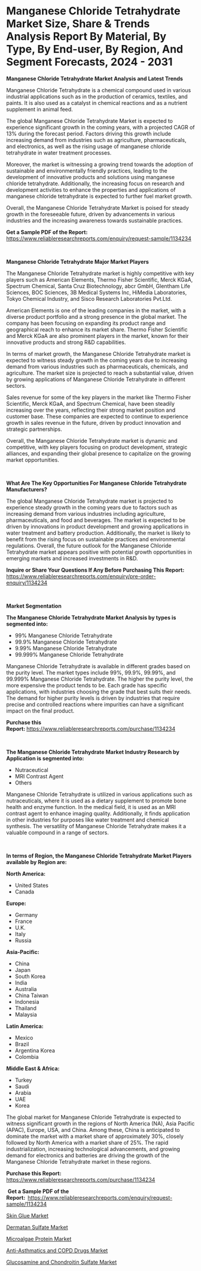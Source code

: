 <p><h1>Manganese Chloride Tetrahydrate Market Size, Share & Trends Analysis Report By Material, By Type, By End-user, By Region, And Segment Forecasts, 2024 - 2031</h1></p><p><strong>Manganese Chloride Tetrahydrate Market Analysis and Latest Trends</strong></p>
<p><p>Manganese Chloride Tetrahydrate is a chemical compound used in various industrial applications such as in the production of ceramics, textiles, and paints. It is also used as a catalyst in chemical reactions and as a nutrient supplement in animal feed.</p><p>The global Manganese Chloride Tetrahydrate Market is expected to experience significant growth in the coming years, with a projected CAGR of 13% during the forecast period. Factors driving this growth include increasing demand from industries such as agriculture, pharmaceuticals, and electronics, as well as the rising usage of manganese chloride tetrahydrate in water treatment processes.</p><p>Moreover, the market is witnessing a growing trend towards the adoption of sustainable and environmentally friendly practices, leading to the development of innovative products and solutions using manganese chloride tetrahydrate. Additionally, the increasing focus on research and development activities to enhance the properties and applications of manganese chloride tetrahydrate is expected to further fuel market growth.</p><p>Overall, the Manganese Chloride Tetrahydrate Market is poised for steady growth in the foreseeable future, driven by advancements in various industries and the increasing awareness towards sustainable practices.</p></p>
<p><strong>Get a Sample PDF of the Report:&nbsp;</strong> <a href="https://www.reliableresearchreports.com/enquiry/request-sample/1134234">https://www.reliableresearchreports.com/enquiry/request-sample/1134234</a></p>
<p>&nbsp;</p>
<p><strong>Manganese Chloride Tetrahydrate Major Market Players</strong></p>
<p><p>The Manganese Chloride Tetrahydrate market is highly competitive with key players such as American Elements, Thermo Fisher Scientific, Merck KGaA, Spectrum Chemical, Santa Cruz Biotechnology, abcr GmbH, Glentham Life Sciences, BOC Sciences, 3B Medical Systems Inc, HiMedia Laboratories, Tokyo Chemical Industry, and Sisco Research Laboratories Pvt.Ltd.</p><p>American Elements is one of the leading companies in the market, with a diverse product portfolio and a strong presence in the global market. The company has been focusing on expanding its product range and geographical reach to enhance its market share. Thermo Fisher Scientific and Merck KGaA are also prominent players in the market, known for their innovative products and strong R&D capabilities.</p><p>In terms of market growth, the Manganese Chloride Tetrahydrate market is expected to witness steady growth in the coming years due to increasing demand from various industries such as pharmaceuticals, chemicals, and agriculture. The market size is projected to reach a substantial value, driven by growing applications of Manganese Chloride Tetrahydrate in different sectors.</p><p>Sales revenue for some of the key players in the market like Thermo Fisher Scientific, Merck KGaA, and Spectrum Chemical, have been steadily increasing over the years, reflecting their strong market position and customer base. These companies are expected to continue to experience growth in sales revenue in the future, driven by product innovation and strategic partnerships.</p><p>Overall, the Manganese Chloride Tetrahydrate market is dynamic and competitive, with key players focusing on product development, strategic alliances, and expanding their global presence to capitalize on the growing market opportunities.</p></p>
<p>&nbsp;</p>
<p><strong>What Are The Key Opportunities For Manganese Chloride Tetrahydrate Manufacturers?</strong></p>
<p><p>The global Manganese Chloride Tetrahydrate market is projected to experience steady growth in the coming years due to factors such as increasing demand from various industries including agriculture, pharmaceuticals, and food and beverages. The market is expected to be driven by innovations in product development and growing applications in water treatment and battery production. Additionally, the market is likely to benefit from the rising focus on sustainable practices and environmental regulations. Overall, the future outlook for the Manganese Chloride Tetrahydrate market appears positive with potential growth opportunities in emerging markets and increased investments in R&D.</p></p>
<p><strong>Inquire or Share Your Questions If Any Before Purchasing This Report:</strong> <a href="https://www.reliableresearchreports.com/enquiry/pre-order-enquiry/1134234">https://www.reliableresearchreports.com/enquiry/pre-order-enquiry/1134234</a></p>
<p>&nbsp;</p>
<p><strong>Market Segmentation</strong></p>
<p><strong>The Manganese Chloride Tetrahydrate Market Analysis by types is segmented into:</strong></p>
<p><ul><li>99% Manganese Chloride Tetrahydrate</li><li>99.9% Manganese Chloride Tetrahydrate</li><li>9.99% Manganese Chloride Tetrahydrate</li><li>99.999% Manganese Chloride Tetrahydrate</li></ul></p>
<p><p>Manganese Chloride Tetrahydrate is available in different grades based on the purity level. The market types include 99%, 99.9%, 99.99%, and 99.999% Manganese Chloride Tetrahydrate. The higher the purity level, the more expensive the product tends to be. Each grade has specific applications, with industries choosing the grade that best suits their needs. The demand for higher purity levels is driven by industries that require precise and controlled reactions where impurities can have a significant impact on the final product.</p></p>
<p><strong>Purchase this Report:&nbsp;</strong><a href="https://www.reliableresearchreports.com/purchase/1134234">https://www.reliableresearchreports.com/purchase/1134234</a></p>
<p>&nbsp;</p>
<p><strong>The Manganese Chloride Tetrahydrate Market Industry Research by Application is segmented into:</strong></p>
<p><ul><li>Nutraceutical</li><li>MRI Contrast Agent</li><li>Others</li></ul></p>
<p><p>Manganese Chloride Tetrahydrate is utilized in various applications such as nutraceuticals, where it is used as a dietary supplement to promote bone health and enzyme function. In the medical field, it is used as an MRI contrast agent to enhance imaging quality. Additionally, it finds application in other industries for purposes like water treatment and chemical synthesis. The versatility of Manganese Chloride Tetrahydrate makes it a valuable compound in a range of sectors.</p></p>
<p>&nbsp;</p>
<p><strong>In terms of Region, the Manganese Chloride Tetrahydrate Market Players available by Region are:</strong></p>
<p>
    <p> <strong> North America: </strong>
        <ul>
            <li>United States</li>
            <li>Canada</li>
        </ul>
        </p> 
    <p> <strong> Europe: </strong>
        <ul>
            <li>Germany</li>
            <li>France</li>
            <li>U.K.</li>
            <li>Italy</li>
            <li>Russia</li>
        </ul>
        </p> 
    <p> <strong> Asia-Pacific: </strong>
        <ul>
            <li>China</li>
            <li>Japan</li>
            <li>South Korea</li>
            <li>India</li>
            <li>Australia</li>
            <li>China Taiwan</li>
            <li>Indonesia</li>
            <li>Thailand</li>
            <li>Malaysia</li>
        </ul>
        </p> 
    <p> <strong> Latin America: </strong>
        <ul>
            <li>Mexico</li>
            <li>Brazil</li>
            <li>Argentina Korea</li>
            <li>Colombia</li>
        </ul>
        </p> 
    <p> <strong> Middle East & Africa: </strong>
        <ul>
            <li>Turkey</li>
            <li>Saudi</li>
            <li>Arabia</li>
            <li>UAE</li>
            <li>Korea</li>
        </ul>
    </p>
    </p>
<p><p>The global market for Manganese Chloride Tetrahydrate is expected to witness significant growth in the regions of North America (NA), Asia Pacific (APAC), Europe, USA, and China. Among these, China is anticipated to dominate the market with a market share of approximately 30%, closely followed by North America with a market share of 25%. The rapid industrialization, increasing technological advancements, and growing demand for electronics and batteries are driving the growth of the Manganese Chloride Tetrahydrate market in these regions.</p></p>
<p><strong>Purchase this Report: </strong><a href="https://www.reliableresearchreports.com/purchase/1134234">https://www.reliableresearchreports.com/purchase/1134234</a></p>
<p>&nbsp;<strong>Get a Sample PDF of the Report:&nbsp;&nbsp;</strong><a href="https://www.reliableresearchreports.com/enquiry/request-sample/1134234">https://www.reliableresearchreports.com/enquiry/request-sample/1134234</a></p>
<p><strong></strong></p>
<p><p><a href="https://medium.com/@carolynfuller1997/analyzing-skin-glue-market-global-industry-perspective-and-forecast-2024-to-2031-bad9b4cb1473">Skin Glue Market</a></p><p><a href="https://medium.com/@dinafritsch/dermatan-sulfate-market-analysis-and-sze-forecasted-for-period-from-2024-to-2031-9410ac8ffec2">Dermatan Sulfate Market</a></p><p><a href="https://medium.com/@seanhunt765/microalgae-protein-market-insights-into-market-cagr-market-trends-and-growth-strategies-1056988b1331">Microalgae Protein Market</a></p><p><a href="https://github.com/mohamedbakry57/Market-Research-Report-List-2/blob/main/anti-asthmatics-and-copd-drugs-market.md">Anti-Asthmatics and COPD Drugs Market</a></p><p><a href="https://medium.com/@dinafritsch/glucosamine-and-chondroitin-sulfate-market-size-and-market-trends-complete-industry-overview-2024-9335fb922d3b">Glucosamine and Chondroitin Sulfate Market</a></p></p>